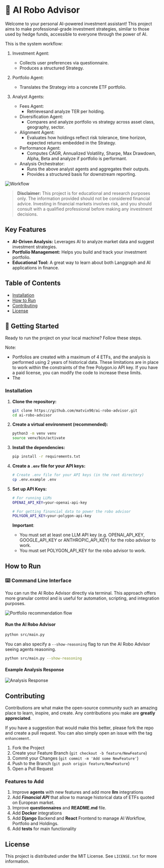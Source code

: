 # 🤖 AI Robo Advisor

Welcome to your personal AI-powered investment assistant! This project aims to make professional-grade investment strategies, similar to those used by hedge funds, accessible to everyone through the power of AI.

This is the system workflow:

1. Investment Agent:
   - Collects user preferences via questionnaire.
   - Produces a structured Strategy.

2. Portfolio Agent:
   - Translates the Strategy into a concrete ETF portfolio.

3. Analyst Agents:
   - Fees Agent:
     * Retrievesand analyze TER per holding.
   - Diversification Agent:
     * Compares and analyze portfolio vs strategy across asset class, geography, sector.
   - Alignment Agent:
     * Evaluates how holdings reflect risk tolerance, time horizon, expected returns embedded in the Strategy.
   - Performance Agent:
     * Computes CAGR, Annualized Volatility, Sharpe, Max Drawdown, Alpha, Beta and analyze if portfolio is performant.
   - Analysis Orchestrator:
     * Runs the above analyst agents and aggregates their outputs.
     * Provides a structured basis for downstream reporting.

![Workflow](assets/workflow.png)

> **Disclaimer:** This project is for educational and research purposes only. The information provided should not be considered financial advice. Investing in financial markets involves risk, and you should consult with a qualified professional before making any investment decisions.

## Key Features

*   **AI-Driven Analysis:** Leverages AI to analyze market data and suggest investment strategies.
*   **Portfolio Management:** Helps you build and track your investment portfolio.
*   **Educational Tool:** A great way to learn about both Langgraph and AI applications in finance.

## Table of Contents
- [Installation](#installation)
- [How to Run](#how-to-run)
- [Contributing](#contributing)
- [License](#license)

## 🚀 Getting Started

Ready to run the project on your local machine? Follow these steps.

Note: 
- Portfolios are created with a maximum of 4 ETFs, and the analysis is performed using 2 years of historical data. These limitations are in place to work within the constraints of the free Polygon.io API key. If you have a paid license, you can modify the code to increase these limits.
- The  

### Installation

1.  **Clone the repository:**
    ```bash
    git clone https://github.com/matvix90/ai-robo-advisor.git
    cd ai-robo-advisor
    ```

2.  **Create a virtual environment (recommended):**
    ```bash
    python3 -m venv venv
    source venv/bin/activate
    ```

3.  **Install the dependencies:**
    ```bash
    pip install -r requirements.txt
    ```

4. **Create a `.env` file for your API keys:**
    ```bash
    # Create .env file for your API keys (in the root directory)
    cp .env.example .env
    ```

5.  **Set up API Keys:**
    ```bash
    # For running LLMs
    OPENAI_API_KEY=your-openai-api-key

    # For getting financial data to power the robo advisor
    POLYGON_API_KEY=your-polygon-api-key
    ```

    **Important**: 
    - You must set at least one LLM API key (e.g. OPENAI_API_KEY, GOOGLE_API_KEY or ANTHROPIC_API_KEY) for the robo advisor to work.
    - You must set POLYGON_API_KEY for the robo advisor to work.

## How to Run

### ⌨️ Command Line Interface
You can run the AI Robo Advisor directly via terminal. This approach offers more granular control and is useful for automation, scripting, and integration purposes.

![Portfolio recommendation flow](assets/portfolio-response.png)

#### Run the AI Robo Advisor
```bash
python src/main.py
```

You can also specify a `--show-reasoning` flag to run the AI Robo Advisor seeing agents reasoning.

```bash
python src/main.py --show-reasoning
```

#### Example Analysis Response
![Analysis Response](assets/analysis-response.png)

## Contributing

Contributions are what make the open-source community such an amazing place to learn, inspire, and create. Any contributions you make are **greatly appreciated**.

If you have a suggestion that would make this better, please fork the repo and create a pull request. You can also simply open an issue with the tag  `enhancement`.

1.  Fork the Project
2.  Create your Feature Branch (`git checkout -b feature/NewFeature`)
3.  Commit your Changes (`git commit -m 'Add some NewFeature'`)
4.  Push to the Branch (`git push origin feature/NewFeature`)
5.  Open a Pull Request

### Features to Add 
1. Improve **agents** with new features and add more **llm** integrations
2. Add ***Financial API*** that allow to manage historical data of ETFs quoted on European market.
3. Improve **questionnaires** and **README.md** file.
4. Add **Docker** integrations
5. Add **Django** Backend and **React** Frontend to manage AI Workflow, Portfolio and Holdings.
6. Add **tests** for main functionality

## License

This project is distributed under the MIT License. See `LICENSE.txt` for more information.
